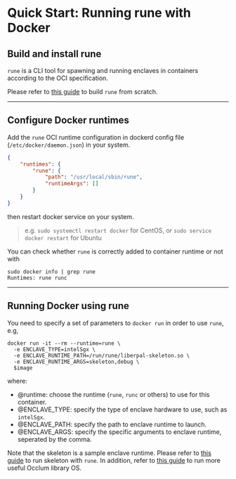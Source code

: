 # Quick Start: Running rune with Docker
## Build and install rune
`rune` is a CLI tool for spawning and running enclaves in containers according to the OCI specification.

Please refer to [this guide](https://github.com/alibaba/inclavare-containers/blob/master/README.md#rune) to build `rune` from scratch.

---

## Configure Docker runtimes
Add the `rune` OCI runtime configuration in dockerd config file (`/etc/docker/daemon.json`) in your system.

``` JSON
{
	"runtimes": {
		"rune": {
			"path": "/usr/local/sbin/rune",
			"runtimeArgs": []
		}
	}
}
```

then restart docker service on your system.
> e.g. `sudo systemctl restart docker` for CentOS, or `sudo service docker restart` for Ubuntu

You can check whether `rune` is correctly added to container runtime or not with
``` shell
sudo docker info | grep rune
Runtimes: rune runc
```

---

## Running Docker using rune
You need to specify a set of parameters to `docker run` in order to use `rune`, e.g,

``` shell
docker run -it --rm --runtime=rune \
  -e ENCLAVE_TYPE=intelSgx \
  -e ENCLAVE_RUNTIME_PATH=/run/rune/liberpal-skeleton.so \
  -e ENCLAVE_RUNTIME_ARGS=skeleton,debug \
  $image
```

where:
- @runtime: choose the runtime (`rune`, `runc` or others) to use for this container.
- @ENCLAVE_TYPE: specify the type of enclave hardware to use, such as `intelSgx`.
- @ENCLAVE_PATH: specify the path to enclave runtime to launch.
- @ENCLAVE_ARGS: specify the specific arguments to enclave runtime, seperated by the comma.

Note that the skeleton is a sample enclave runtime. Please refer to [this guide](https://github.com/alibaba/inclavare-containers/blob/master/rune/libenclave/internal/runtime/pal/skeleton/README.md) to run skeleton with `rune`. In addition, refer to [this guide]() to run more useful Occlum library OS.
